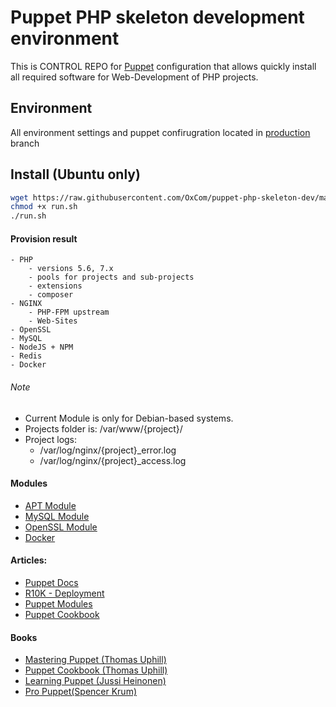 # Puppet PHP skeleton development environment
This is CONTROL REPO for [Puppet](https://puppet.com/) configuration that allows quickly install all required software for Web-Development of PHP projects.

## Environment
All environment settings and puppet confirugration located in [production](https://github.com/OxCom/puppet-php-skeleton-dev/tree/production) branch

## Install (Ubuntu only)
```bash
wget https://raw.githubusercontent.com/OxCom/puppet-php-skeleton-dev/master/run.sh
chmod +x run.sh
./run.sh
```

#### Provision result
    - PHP 
        - versions 5.6, 7.x
        - pools for projects and sub-projects
        - extensions
        - composer
    - NGINX
        - PHP-FPM upstream
        - Web-Sites
    - OpenSSL
    - MySQL
    - NodeJS + NPM
    - Redis
    - Docker

###### Note
 - Current Module is only for Debian-based systems.
 - Projects folder is: /var/www/{project}/
 - Project logs: 
    - /var/log/nginx/{project}_error.log
    - /var/log/nginx/{project}_access.log

#### Modules
- [APT Module](https://github.com/puppetlabs/puppetlabs-apt)
- [MySQL Module](https://github.com/puppetlabs/puppetlabs-mysql)
- [OpenSSL Module](https://forge.puppet.com/camptocamp/openssl)
- [Docker](https://forge.puppet.com/puppetlabs/docker)

#### Articles: 
- [Puppet Docs](https://docs.puppet.com)
- [R10K - Deployment](https://techpunch.co.uk/development/how-to-build-a-puppet-repo-using-r10k-with-roles-and-profiles)
- [Puppet Modules](https://forge.puppet.com/)
- [Puppet Cookbook](https://www.puppetcookbook.com)

#### Books
- [Mastering Puppet (Thomas Uphill)](https://www.amazon.de/Mastering-Puppet-Second-Thomas-Uphill/dp/1785888102/ref=sr_1_2?ie=UTF8&qid=1502625611&sr=8-2&keywords=Mastering+Puppet)
- [Puppet Cookbook (Thomas Uphill)](https://www.amazon.de/Puppet-Cookbook-Third-Thomas-Uphill/dp/1784394882/ref=sr_1_1?s=books-intl-de&ie=UTF8&qid=1502625688&sr=1-1&keywords=Puppet+Cookbook) 
- [Learning Puppet (Jussi Heinonen)](https://www.amazon.de/Learning-Puppet-Jussi-Heinonen/dp/1784399833/ref=sr_1_1?ie=UTF8&qid=1502627535&sr=8-1&keywords=Learning+Puppet)
- [Pro Puppet(Spencer Krum)](https://www.amazon.de/Pro-Puppet-Second-Professional-Apress/dp/1430260408/ref=sr_1_1?s=books-intl-de&ie=UTF8&qid=1502627648&sr=1-1&keywords=Pro+Puppet)
